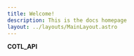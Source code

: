 ```yaml
---
title: Welcome!
description: This is the docs homepage
layout: ../layouts/MainLayout.astro
---
```


**COTL_API**
